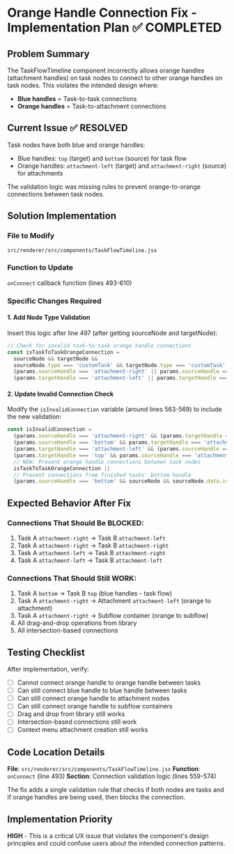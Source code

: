 # Orange Handle Connection Fix - Implementation Plan ✅ COMPLETED

## Problem Summary
The TaskFlowTimeline component incorrectly allows orange handles (attachment handles) on task nodes to connect to other orange handles on task nodes. This violates the intended design where:
- **Blue handles** = Task-to-task connections
- **Orange handles** = Task-to-attachment connections

## Current Issue ✅ RESOLVED
Task nodes have both blue and orange handles:
- Blue handles: `top` (target) and `bottom` (source) for task flow
- Orange handles: `attachment-left` (target) and `attachment-right` (source) for attachments

The validation logic was missing rules to prevent orange-to-orange connections between task nodes.

## Solution Implementation

### File to Modify
`src/renderer/src/components/TaskFlowTimeline.jsx`

### Function to Update
`onConnect` callback function (lines 493-610)

### Specific Changes Required

#### 1. Add Node Type Validation
Insert this logic after line 497 (after getting sourceNode and targetNode):

```javascript
// Check for invalid task-to-task orange handle connections
const isTaskToTaskOrangeConnection = 
  sourceNode && targetNode &&
  sourceNode.type === 'customTask' && targetNode.type === 'customTask' &&
  (params.sourceHandle === 'attachment-right' || params.sourceHandle === 'attachment-left') &&
  (params.targetHandle === 'attachment-left' || params.targetHandle === 'attachment-right');
```

#### 2. Update Invalid Connection Check
Modify the `isInvalidConnection` variable (around lines 563-569) to include the new validation:

```javascript
const isInvalidConnection =
  (params.sourceHandle === 'attachment-right' && (params.targetHandle === 'top' || !params.targetHandle)) ||
  (params.sourceHandle === 'bottom' && params.targetHandle === 'attachment-left') ||
  (params.targetHandle === 'attachment-left' && (params.sourceHandle === 'bottom' || !params.sourceHandle)) ||
  (params.targetHandle === 'top' && params.sourceHandle === 'attachment-right') ||
  // NEW: Prevent orange handle connections between task nodes
  isTaskToTaskOrangeConnection ||
  // Prevent connections from finished tasks' bottom handle
  (params.sourceHandle === 'bottom' && sourceNode && sourceNode.data.isFinished);
```

## Expected Behavior After Fix

### Connections That Should Be BLOCKED:
1. Task A `attachment-right` → Task B `attachment-left`
2. Task A `attachment-right` → Task B `attachment-right`
3. Task A `attachment-left` → Task B `attachment-right`
4. Task A `attachment-left` → Task B `attachment-left`

### Connections That Should Still WORK:
1. Task A `bottom` → Task B `top` (blue handles - task flow)
2. Task A `attachment-right` → Attachment `attachment-left` (orange to attachment)
3. Task A `attachment-right` → Subflow container (orange to subflow)
4. All drag-and-drop operations from library
5. All intersection-based connections

## Testing Checklist

After implementation, verify:
- [ ] Cannot connect orange handle to orange handle between tasks
- [ ] Can still connect blue handle to blue handle between tasks
- [ ] Can still connect orange handle to attachment nodes
- [ ] Can still connect orange handle to subflow containers
- [ ] Drag and drop from library still works
- [ ] Intersection-based connections still work
- [ ] Context menu attachment creation still works

## Code Location Details

**File**: `src/renderer/src/components/TaskFlowTimeline.jsx`
**Function**: `onConnect` (line 493)
**Section**: Connection validation logic (lines 559-574)

The fix adds a single validation rule that checks if both nodes are tasks and if orange handles are being used, then blocks the connection.

## Implementation Priority
**HIGH** - This is a critical UX issue that violates the component's design principles and could confuse users about the intended connection patterns.